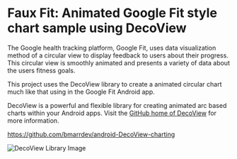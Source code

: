 # Faux Fit: Animated Google Fit style chart sample using DecoView

The Google health tracking platform, Google Fit, uses data visualization method of a circular view to display feedback to users about their progress. This circular view is smoothly animated and presents a variety of data about the users fitness goals.

This project uses the DecoView library to create a animated circular chart much like that using in the Google Fit Android app.

DecoView is a powerful and flexible library for creating animated arc based charts within your Android apps. Visit the [GitHub home of DecoView](https://github.com/bmarrdev/android-DecoView-charting) for more information.

https://github.com/bmarrdev/android-DecoView-charting

![DecoView Library Image](https://github.com/bmarrdev/android-DecoView-charting/blob/master/art/decoview_header.png)
